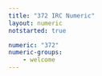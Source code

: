 ```yaml
---
title: "372 IRC Numeric"
layout: numeric
notstarted: true

numeric: "372"
numeric-groups:
    - welcome
---
```

